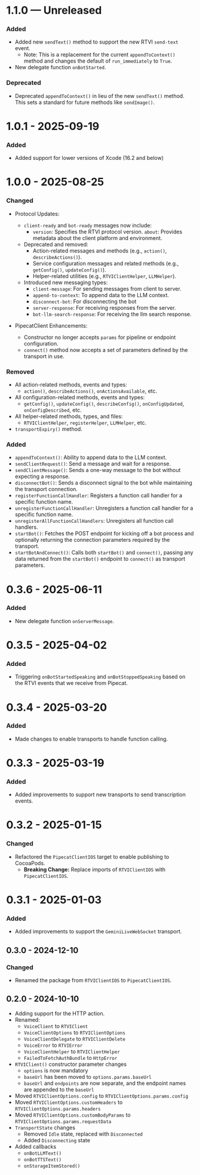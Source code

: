 # 1.1.0 — Unreleased

### Added

- Added new `sendText()` method to support the new RTVI `send-text` event. 
  - Note: This is a replacement for the current `appendToContext()` method and changes the default of `run_immediately` to `True`.
- New delegate function `onBotStarted`.

### Deprecated

- Deprecated `appendToContext()` in lieu of the new `sendText()` method. This sets a standard for future methods like `sendImage()`.

# 1.0.1 - 2025-09-19

### Added
- Added support for lower versions of Xcode (16.2 and below)

# 1.0.0 - 2025-08-25

### Changed
- Protocol Updates:
  - `client-ready` and `bot-ready` messages now include:
    - `version`: Specifies the RTVI protocol version.
    `about`: Provides metadata about the client platform and environment.
  - Deprecated and removed:
    - Action-related messages and methods (e.g., `action()`, `describeActions()`).
    - Service configuration messages and related methods (e.g., `getConfig()`, `updateConfig()`).
    - Helper-related utilities (e.g., `RTVIClientHelper`, `LLMHelper`).
  - Introduced new messaging types:
    - `client-message`: For sending messages from client to server.
    - `append-to-context`: To append data to the LLM context.
    - `disconnect-bot`: For disconnecting the bot
    - `server-response`: For receiving responses from the server.
    - `bot-llm-search-response`: For receiving the llm search response.

- PipecatClient Enhancements:
  - Constructor no longer accepts `params` for pipeline or endpoint configuration.
  - `connect()` method now accepts a set of parameters defined by the transport in use.

### Removed
- All action-related methods, events and types:
  - `action()`, `describeActions()`, `onActionsAvailable`, etc.
- All configuration-related methods, events and types:
  - `getConfig()`, `updateConfig()`, `describeConfig()`, `onConfigUpdated`, `onConfigDescribed`, etc.
- All helper-related methods, types, and files:
  - `RTVIClientHelper`, `registerHelper`, `LLMHelper`, etc.
- `transportExpiry()` method.

### Added
- `appendToContext()`: Ability to append data to the LLM context.
- `sendClientRequest()`: Send a message and wait for a response.
- `sendClientMessage()`: Sends a one-way message to the bot without expecting a response.
- `disconnectBot()`: Sends a disconnect signal to the bot while maintaining the transport connection.
- `registerFunctionCallHandler`: Registers a function call handler for a specific function name.
- `unregisterFunctionCallHandler`: Unregisters a function call handler for a specific function name.
- `unregisterAllFunctionCallHandlers`: Unregisters all function call handlers.
- `startBot()`: Fetches the POST endpoint for kicking off a bot process and optionally returning the connection parameters required by the transport.
- `startBotAndConnect()`: Calls both `startBot()` and `connect()`, passing any data returned from the `startBot()` endpoint to `connect()` as transport parameters.

# 0.3.6 - 2025-06-11

### Added

- New delegate function `onServerMessage`.

# 0.3.5 - 2025-04-02

### Added

- Triggering `onBotStartedSpeaking` and `onBotStoppedSpeaking` based on the RTVI events that we receive from Pipecat.

# 0.3.4 - 2025-03-20

### Added

- Made changes to enable transports to handle function calling.

# 0.3.3 - 2025-03-19

### Added

- Added improvements to support new transports to send transcription events.

# 0.3.2 - 2025-01-15

### Changed

- Refactored the `PipecatClientIOS` target to enable publishing to CocoaPods.
  - **Breaking Change:** Replace imports of `RTVIClientIOS` with `PipecatClientIOS`.

# 0.3.1 - 2025-01-03

### Added

- Added improvements to support the `GeminiLiveWebSocket` transport.

## 0.3.0 - 2024-12-10

### Changed

- Renamed the package from `RTVIClientIOS` to `PipecatClientIOS`.

## 0.2.0 - 2024-10-10

- Adding support for the HTTP action.
- Renamed:
  - `VoiceClient` to `RTVIClient`
  - `VoiceClientOptions` to `RTVIClientOptions`
  - `VoiceClientDelegate` to `RTVIClientDelete`
  - `VoiceError` to `RTVIError`
  - `VoiceClientHelper` to `RTVIClientHelper`
  - `FailedToFetchAuthBundle` to `HttpError`
- `RTVIClient()` constructor parameter changes
  - `options` is now mandatory
  - `baseUrl` has been moved to `options.params.baseUrl`
  - `baseUrl` and `endpoints` are now separate, and the endpoint names are appended to the `baseUrl`
- Moved `RTVIClientOptions.config` to `RTVIClientOptions.params.config`
- Moved `RTVIClientOptions.customHeaders` to `RTVIClientOptions.params.headers`
- Moved `RTVIClientOptions.customBodyParams` to `RTVIClientOptions.params.requestData`
- `TransportState` changes
  - Removed `Idle` state, replaced with `Disconnected`
  - Added `Disconnecting` state
- Added callbacks
  - `onBotLLMText()`
  - `onBotTTSText()`
  - `onStorageItemStored()`

